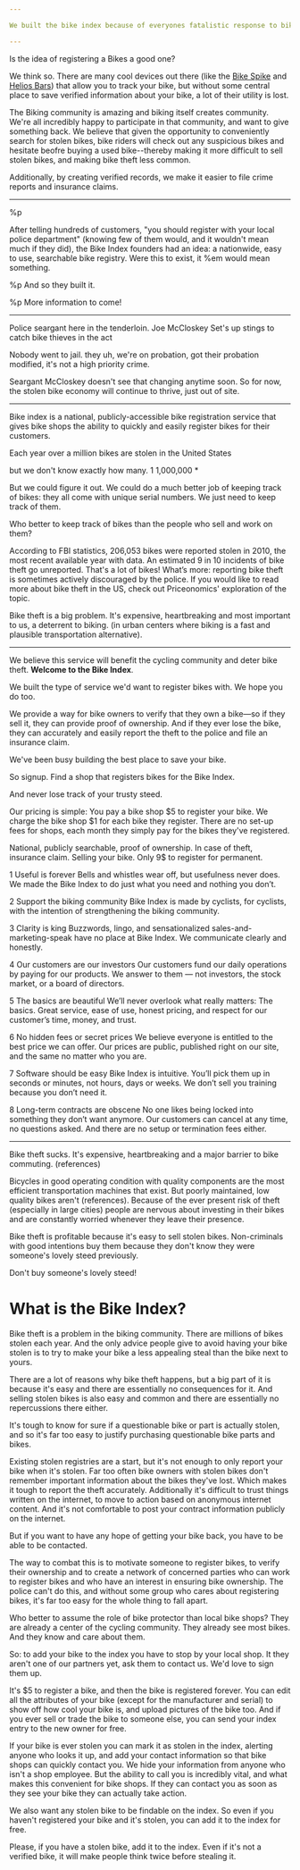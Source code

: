 ```yaml
---

We built the bike index because of everyones fatalistic response to bike theft. We designed it like we did because we were trying to create the best way to fight bike theft and create the best registry- one that was convenient, easty to uses and that people would register with before their bikes were stolen.

---
```


Is the idea of registering a Bikes a good one?

We think so. There are many cool devices out there (like the [Bike Spike](http://bikespike.com/) and [Helios Bars](http://www.kickstarter.com/projects/kennygibbs/helios-bars-transform-any-bike-into-a-smart-bike)) that allow you to track your bike, but without some central place to save verified information about your bike, a lot of their utility is lost.

The Biking community is amazing and biking itself creates community. We're all incredibly happy to participate in that community, and want to give something back. We believe that given the opportunity to conveniently search for stolen bikes, bike riders will check out any suspicious bikes and hesitate beofre buying a used bike--thereby making it more difficult to sell stolen bikes, and making bike theft less common.

Additionally, by creating verified records, we make it easier to file crime reports and insurance claims.


---



%p
  
  After telling hundreds of customers, "you should register with your local police department" (knowing few of them would, and it wouldn't mean much if they did), the Bike Index founders had an idea: a nationwide, easy to use, searchable bike registry. Were this to exist, it 
  %em
    would
  mean something. 

%p
  And so they built it.

%p
  More information to come!

---

Police seargant here in the tenderloin. Joe McCloskey
Set's up stings to catch bike thieves in the act

Nobody went to jail. they uh, we're on probation, got their probation modified, it's not a high priority crime.

Seargant McCloskey  doesn't see that changing anytime soon. So for now, the stolen bike economy will continue to thrive, just out of site.


---

Bike index is a national, publicly-accessible bike registration service that gives bike shops the ability to quickly and easily register bikes for their customers.

Each year over a million bikes are stolen in the United States

but we don't know exactly how many. 1
1,000,000 *

But we could figure it out. We could do a much better job of keeping track of bikes: they all come with unique serial numbers. We just need to keep track of them.

Who better to keep track of bikes than the people who sell and work on them?

According to FBI statistics, 206,053 bikes were reported stolen in 2010, the most recent available year with data. An estimated 9 in 10 incidents of bike theft go unreported. That's a lot of bikes! What’s more: reporting bike theft is sometimes actively discouraged by the police. If you would like to read more about bike theft in the US, check out Priceonomics' exploration of the topic.

Bike theft is a big problem. It's expensive, heartbreaking and most important to us, a deterrent to biking. (in urban centers where biking is a fast and plausible transportation alternative).


---


We believe this service will benefit the cycling community and deter bike theft. **Welcome to the Bike Index**.

We built the type of service we'd want to register bikes with. We hope you do too.

We provide a way for bike owners to verify that they own a bike&mdash;so if they sell it, they can provide proof of ownership. And if they ever lose the bike, they can accurately and easily report the theft to the police and file an insurance claim.


We've been busy building the best place to save your bike.

So signup. Find a shop that registers bikes for the Bike Index.

And never lose track of your trusty steed.


Our pricing is simple: You pay a bike shop $5 to register your bike. We charge the bike shop $1 for each bike they register. There are no set-up fees for shops, each month they simply pay for the bikes they've registered.

National, publicly searchable, proof of ownership. In case of theft, insurance claim. Selling your bike. Only 9$ to register
for permanent.

1
Useful is forever
Bells and whistles wear off, but usefulness never does. We made the Bike Index to do just what you need and nothing you don’t.

2
Support the biking community
Bike Index is made by cyclists, for cyclists, with the intention of strengthening the biking community.

3
Clarity is king
Buzzwords, lingo, and sensationalized sales-and-marketing-speak have no place at Bike Index. We communicate clearly and honestly.

4
Our customers are our investors
Our customers fund our daily operations by paying for our products. We answer to them — not investors, the stock market, or a board of directors.

5
The basics are beautiful
We’ll never overlook what really matters: The basics. Great service, ease of use, honest pricing, and respect for our customer’s time, money, and trust.

6
No hidden fees or secret prices
We believe everyone is entitled to the best price we can offer. Our prices are public, published right on our site, and the same no matter who you are.

7
Software should be easy
Bike Index is intuitive. You’ll pick them up in seconds or minutes, not hours, days or weeks. We don’t sell you training because you don’t need it.

8
Long-term contracts are obscene
No one likes being locked into something they don’t want anymore. Our customers can cancel at any time, no questions asked. And there are no setup or termination fees either.


---

Bike theft sucks. It's expensive, heartbreaking and a major barrier to bike commuting. (references)

Bicycles in good operating condition with quality components are the most efficient transportation machines that exist. But poorly maintained, low quality bikes aren't (references). Because of the ever present risk of theft (especially in large cities) people are nervous about investing in their bikes and are constantly worried whenever they leave their presence.

Bike theft is profitable because it's easy to sell stolen bikes. Non-criminals with good intentions buy them because they don't know they were someone's lovely steed previously.

Don't buy someone's lovely steed!



# What is the Bike Index?

Bike theft is a problem in the biking community. There are millions of bikes stolen each year. And the only advice people give to avoid having your bike stolen is to try to make your bike a less appealing steal than the bike next to yours.

There are a lot of reasons why bike theft happens, but a big part of it is because it's easy and there are essentially no consequences for it. And selling stolen bikes is also easy and common and there are essentially no repercussions there either.

It's tough to know for sure if a questionable bike or part is actually stolen, and so it's far too easy to justify purchasing questionable bike parts and bikes.

Existing stolen registries are a start, but it's not enough to only report your bike when it's stolen. Far too often bike owners with stolen bikes don't remember important information about the bikes they've lost. Which makes it tough to report the theft accurately. Additionally it's difficult to trust things written on the internet, to move to action based on anonymous internet content. And it's not comfortable to post your contract information publicly on the internet.

But if you want to have any hope of getting your bike back, you have to be able to be contacted.

The way to combat this is to motivate someone to register bikes, to verify their ownership and to create a network of concerned parties who can work to register bikes and who have an interest in ensuring bike ownership. The police can't do this, and without some group who cares about registering bikes, it's far too easy for the whole thing to fall apart.

Who better to assume the role of bike protector than local bike shops? They are already a center of the cycling community. They already see most bikes. And they know and care about them.

So: to add your bike to the index you have to stop by your local shop. It they aren't one of our partners yet, ask them to contact us. We'd love to sign them up.

It's $5 to register a bike, and then the bike is registered forever. You can edit all the attributes of your bike (except for the manufacturer and serial) to show off how cool your bike is, and upload pictures of the bike too. And if you ever sell or trade the bike to someone else, you can send your index entry to the new owner for free.

If your bike is ever stolen you can mark it as stolen in the index, alerting anyone who looks it up, and add your contact information so that bike shops can quickly contact you. We hide your information from anyone who isn't a shop employee. But the ability to call you is incredibly vital, and what makes this convenient for bike shops. If they can contact you as soon as they see your bike they can actually take action.

We also want any stolen bike to be findable on the index. So even if you haven't registered your bike and it's stolen, you can add it to the index for free.

Please, if you have a stolen bike, add it to the index. Even if it's not a verified bike, it will make people think twice before stealing it.